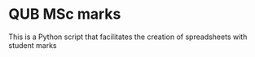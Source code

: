 # QUB MSc marks

This is a Python script that facilitates the creation of spreadsheets with student marks